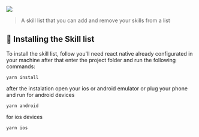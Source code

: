 
![](https://media.giphy.com/media/F6Ka0JeO3uevXtuXst/giphy.gif)

> A skill list that you can add and remove your skills from a list


## 🚀 Installing the Skill list

To install the skill list, follow you'll need react native already configurated in your machine
after that enter the project folder and run the following commands:

```
yarn install
```
after the instalation open your ios or android emulator or plug your phone and run
for android devices
```
yarn android
```
for ios devices
```
yarn ios
```
